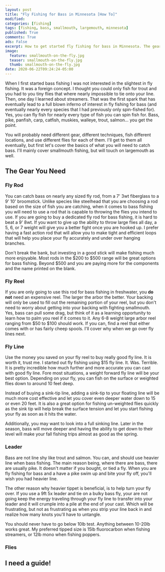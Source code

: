 ```yaml
---
layout: post
title: "Fly Fishing for Bass in Minnesota [How To]"
modified:
categories: [fishing]
tags: [fishing, bass, smallmouth, largemouth, minnesota]
published: True
comments: True
ads: False
excerpt: How to get started fly fishing for bass in Minnesota. The gear, techniques and other advice on getting started
image:
  feature: smallmouth-on-the-fly.jpg
  teaser: smallmouth-on-the-fly.jpg
  thumb: smallmouth-on-the-fly.jpg
date: 2020-06-22T09:24:24-05:00
---
```


When I first started bass fishing I was not interested in the slightest in fly fishing. It was a foreign concept. I thought you could only fish for trout and you had to you tiny flies that where nearly impossible to tie onto your line. Then, one day I learned about streamers. That was the first spark that has eventually lead to a full blown inferno of interest in fly fishing for bass (and eventually nearly every species that I had previously only spin-fished for). Yes, you can fly fish for nearly every type of fish you can spin fish for. Bass, pike, panfish, carp, catfish, muskies, walleye, trout, salmon... you get the point.

You will probably need different gear, different techniques, fish different locations, and use different flies for each of them. I'll get to them all eventually, but first let's cover the basics of what you will need to catch bass. I'll mainly cover smallmouth fishing, but will touch on largemouth as well.

## The Gear You Need

### Fly Rod
You can catch bass on nearly any sized fly rod, from a 7' 3wt fiberglass to a 9' 10' broomstick. Unlike species like steelhead that you are choosing a rod based on the size of fish you are catching, when it comes to bass fishing you will need to use a rod that is capable to throwing the flies you intend to use. If you are going to buy a dedicated fly rod for bass fishing, it is hard to beat a 9' 8wt. If you want to give up the ability to throw large flies all day, a 5, 6, or 7 weight will give you a better fight once you are hooked up. I prefer having a fast action rod that will allow you to make tight and efficient loops that will help you place your fly accurately and under over hanging branches.

Don't break the bank, but investing in a good stick will make fishing much more enjoyable. Most rods in the $200 to $500 range will be great options for bass fishing. Beyond $500 and you are paying more for the components and the name printed on the blank.

### Fly Reel
If you are only going to use this rod for bass fishing in freshwater, you **do not** need an expensive reel. The larger the arbor the better. Your backing will only be used to fill out the remaining portion of your reel, but you don't need to worry about getting into your backing with fighting smallmouth. Yes, bass can pull some drag, but think of it as a learning opportunity to learn how to palm you reel if it comes to it. Any 6-8 weight large arbor reel ranging from $50 to $100 should work. If you can, find a reel that either comes with or has fairly cheep spools. I'll cover why when we go over fly lines next.

### Fly Line
Use the money you saved on your fly reel to buy really good fly line. It is worth it, trust me. I started out fly fishing using $15 fly line. It. Was. Terrible. It is pretty incredible how much further and more accurate you can cast with good fly line. Fore most situations, a weight forward fly line will be your best option. Depending on your fly, you can fish on the surface or weighted flies down to around 10 feet deep.

Instead of buying a sink-tip line, adding a sink-tip to your floating line will be much more cost effective and let you cover even deeper water down to 15 or even 20 feet. It is also a great option for fishing un-weighted flies quickly as the sink tip will help break the surface tension and let you start fishing your fly as soon as it hits the water.

Additionally, you may want to look into a full sinking line. Later in the season, bass will move deeper and having the ability to get down to their level will make your fall fishing trips almost as good as the spring.

### Leader

Bass are not line shy like trout and salmon. You can, and should use heavier line when bass fishing. The main reason being, where there are bass, there are usually pike. It doesn't matter if you bought, or tied a fly. When you are fly fishing for bass and a have a pike swim up and bite your fly off, you'll wish you had heavier line.

The other reason why heavier tippet is beneficial, is to help turn your fly over. If you use a 9ft 5x leader and tie on a bulky bass fly, your are not going keep the energy traveling through your fly line to transfer into your leader and it will crumple into a pile at the end of your cast. Which will be frustrating, but not as frustrating as when you strip your line back in and realize how many knots you'll have to untangle.

You should never have to go below 10lb test. Anything between 10-20lb works great. My preferred tipped size is 15lb fluorocarbon when fishing streamers, or 12lb mono when fishing poppers.

### Flies


## I need a guide!
